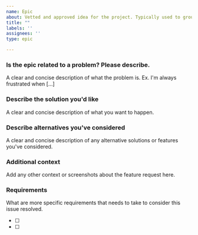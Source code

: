 ```yaml
---
name: Epic
about: Vetted and approved idea for the project. Typically used to group multiple tasks.
title: ""
labels: ''
assignees: ''
type: epic

---
```


### Is the epic related to a problem? Please describe.

A clear and concise description of what the problem is. Ex. I'm always frustrated when [...]

### Describe the solution you'd like

A clear and concise description of what you want to happen.

### Describe alternatives you've considered

A clear and concise description of any alternative solutions or features you've considered.

### Additional context
Add any other context or screenshots about the feature request here.

### Requirements

What are more specific requirements that needs to take to consider this issue resolved.

- [ ]
- [ ]
